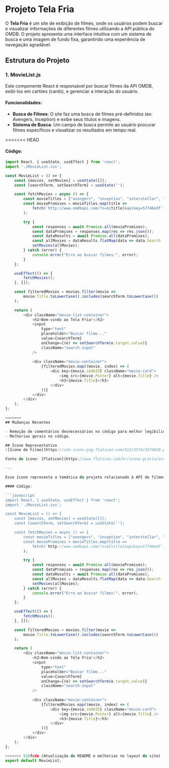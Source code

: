 # Projeto Tela Fria

O **Tela Fria** é um site de exibição de filmes, onde os usuários podem buscar e visualizar informações de diferentes filmes utilizando a API pública do OMDB. O projeto apresenta uma interface intuitiva com um sistema de busca e uma imagem de fundo fixa, garantindo uma experiência de navegação agradável.

## Estrutura do Projeto

### 1. **MovieList.js**
Este componente React é responsável por buscar filmes da API OMDB, exibi-los em cartões (cards), e gerenciar a interação do usuário.

#### Funcionalidades:
- **Busca de Filmes**: O site faz uma busca de filmes pré-definidos (ex: Avengers, Inception) e exibe seus títulos e imagens.
- **Sistema de Busca**: Um campo de busca permite ao usuário procurar filmes específicos e visualizar os resultados em tempo real.

<<<<<<< HEAD
#### Código:

```javascript
import React, { useState, useEffect } from 'react';
import './MovieList.css';

const MovieList = () => {
    const [movies, setMovies] = useState([]);
    const [searchTerm, setSearchTerm] = useState('');

    const fetchMovies = async () => {
        const movieTitles = ["avengers", "inception", "interstellar", "matrix", "frozen", "titanic", "gladiator", "avatar", "spider-man", "batman"];
        const moviePromises = movieTitles.map(title => 
            fetch(`http://www.omdbapi.com/?s=${title}&apikey=57746edf`)
        );

        try {
            const responses = await Promise.all(moviePromises);
            const dataPromises = responses.map(res => res.json());
            const dataResults = await Promise.all(dataPromises);
            const allMovies = dataResults.flatMap(data => data.Search || []);
            setMovies(allMovies);
        } catch (error) {
            console.error("Erro ao buscar filmes:", error);
        }
    };

    useEffect(() => {
        fetchMovies();
    }, []);

    const filteredMovies = movies.filter(movie =>
        movie.Title.toLowerCase().includes(searchTerm.toLowerCase())
    );

    return (
        <div className="movie-list-container">
            <h2>Bem-vindo ao Tela Fria!</h2>
            <input
                type="text"
                placeholder="Buscar filme..."
                value={searchTerm}
                onChange={(e) => setSearchTerm(e.target.value)}
                className="search-input"
            />
            
            <div className="movie-container">
                {filteredMovies.map((movie, index) => (
                    <div key={movie.imdbID} className="movie-card">
                        <img src={movie.Poster} alt={movie.Title} />
                        <h3>{movie.Title}</h3>
                    </div>
                ))}
            </div>
        </div>
    );
};

=======
## Mudanças Recentes

- Remoção de comentários desnecessários no código para melhor legibilidade e organização.
- Melhorias gerais no código.

## Ícone Representativo
![Ícone de Filme](https://cdn-icons-png.flaticon.com/512/3574/3574820.png)

Fonte do ícone: [Flaticon](https://www.flaticon.com/br/icone-gratis/assistindo-um-filme_3574820?term=filme&related_id=3574820)

---

Esse ícone representa a temática do projeto relacionado à API de filmes.

#### Código:

```javascript
import React, { useState, useEffect } from 'react';
import './MovieList.css';

const MovieList = () => {
    const [movies, setMovies] = useState([]);
    const [searchTerm, setSearchTerm] = useState('');

    const fetchMovies = async () => {
        const movieTitles = ["avengers", "inception", "interstellar", "matrix", "frozen", "titanic", "gladiator", "avatar", "spider-man", "batman"];
        const moviePromises = movieTitles.map(title => 
            fetch(`http://www.omdbapi.com/?s=${title}&apikey=57746edf`)
        );

        try {
            const responses = await Promise.all(moviePromises);
            const dataPromises = responses.map(res => res.json());
            const dataResults = await Promise.all(dataPromises);
            const allMovies = dataResults.flatMap(data => data.Search || []);
            setMovies(allMovies);
        } catch (error) {
            console.error("Erro ao buscar filmes:", error);
        }
    };

    useEffect(() => {
        fetchMovies();
    }, []);

    const filteredMovies = movies.filter(movie =>
        movie.Title.toLowerCase().includes(searchTerm.toLowerCase())
    );

    return (
        <div className="movie-list-container">
            <h2>Bem-vindo ao Tela Fria!</h2>
            <input
                type="text"
                placeholder="Buscar filme..."
                value={searchTerm}
                onChange={(e) => setSearchTerm(e.target.value)}
                className="search-input"
            />
            
            <div className="movie-container">
                {filteredMovies.map((movie, index) => (
                    <div key={movie.imdbID} className="movie-card">
                        <img src={movie.Poster} alt={movie.Title} />
                        <h3>{movie.Title}</h3>
                    </div>
                ))}
            </div>
        </div>
    );
};

>>>>>>> 916fcde (Atualização do README e melhorias no layout do site)
export default MovieList;
